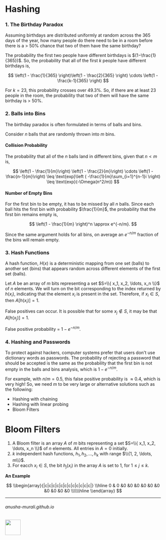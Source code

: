 # Hashing

### 1. The Birthday Paradox

Assuming birthdays are distributed uniformly at random across the 365 days of the year, how many people do there need to be in a room before there is a > 50% chance that two of them have the same birthday?

The probability the first two people have different birthdays is $(1−\frac{1}{365})$. So, the probability that all of the first $k$ people have different birthdays is,

<!--
```math
\left(1 - \frac{1}{365} \right)\left(1 - \frac{2}{365} \right) \cdots  \left(1 - \frac{k-1}{365} \right)
```
-->

$$
\left(1 - \frac{1}{365} \right)\left(1 - \frac{2}{365} \right) \cdots  \left(1 - \frac{k-1}{365} \right)
$$

For $k=23$, this probability crosses over 49.3%. So, if there are at least 23 people in the room, the probability that two of them will have the same birthday is > 50%.

### 2. Balls into Bins

The birthday paradox is often formulated in terms of balls and bins. 

Consider $n$ balls that are randomly thrown into $m$ bins. 

#### Collision Probability

The probability that all of the $n$ balls land in different bins, given that $n < m$ is,

$$
\left(1 - \frac{1}{m}\right) \left(1 - \frac{2}{m}\right) \cdots \left(1 - \frac{n-1}{m}\right) \leq \text{exp}\left ( -\frac{1}{m}\sum_{i=1}^{n-1}i \right) \leq \text{exp}(-\Omega(n^2/m))
$$

#### Number of Empty Bins

For the first bin to be empty, it has to be missed by all $n$ balls. Since each ball hits the first bin with probability $\frac{1}{m}$, the probability that the first bin remains empty is,

$$
\left(1 - \frac{1}{m} \right)^n \approx e^{-n/m}.
$$

Since the same argument holds for all bins, on average an $e^{-n/m}$ fraction of the bins will remain empty.

### 3. Hash Functions

A hash function, $H(x)$ is a deterministic mapping from one set (balls) to another set (bins) that appears random across different elements of the first set (balls).

Let $A$ be an array of $m$ bits representing a set $S=\\{ x_1, x_2, \ldots, x_n \\}$ of $n$ elements. We will turn on the bit corresponding to the index returned by $h(x_i)$, indicating that the element $x_i$ is present in the set. Therefore, if $x_i \in S$, then $A[h(x_i)] = 1$.

False positives can occur. It is possible that for some $x_j \not \in S$, it may be that $A[h(x_j)] =1$.

False positive probability = $1 - e^{-n/m}$.

### 4. Hashing and Passwords

To protect against hackers, computer systems prefer that users don't use dictionary words as passwords. The probability of rejecting a password that should be accepted is the same as the probability that the first bin is not empty in the balls and bins analysis, which is $1-e^{-n/m}$. 

For example, with $n/m = 0.5$, this false positive probability is $\approx 0.4$, which is very high! So, we need $m$ to be very large or alternative solutions such as the following:

* Hashing with chaining
* Hashing with linear probing
* Bloom Filters


# Bloom Filters

1. A Bloom filter is an array $A$ of $m$ bits representing a set $S=\\{ x_1, x_2, \ldots, x_n \\}$ of $n$ elements. All entries in $A = 0$ initially.
2. $k$ independent hash functions, $h_1, h_2, \ldots, h_k$ with range $\\{1, 2, \ldots, m\\}$.
3. For eacch $x_i \in S$, the bit $h_j(x_i)$ in the array $A$ is set to 1, for $1 \leq j \leq k$.

**An Example**

$$
\\begin{array}{|c|c|c|c|c|c|c|c|c|c|c|c|}
\\hline 0 &  0 &0 &0 &0 &0 &0 &0 &0 &0 &0 &0  \\\\\\hline
\\end{array}
$$




<!--
![111596338](https://github.com/anusha-murali/anusha-murali.github.io/assets/111596338/639243aa-2857-4595-a65a-7852762bb002)
-->

* * *
###### anusha-murali.github.io

<img src="https://github.com/anusha-murali/anusha-murali.github.io/assets/111596338/639243aa-2857-4595-a65a-7852762bb002" width="50" height="50"/>

